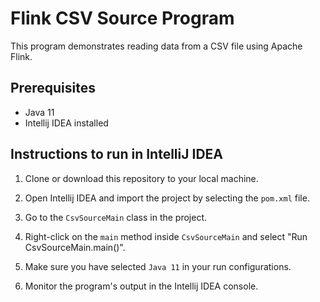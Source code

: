 # Flink CSV Source Program

This program demonstrates reading data from a CSV file using Apache Flink.

## Prerequisites

- Java 11
- Intellij IDEA installed

## Instructions to run in IntelliJ IDEA

1. Clone or download this repository to your local machine.

2. Open Intellij IDEA and import the project by selecting the `pom.xml` file.

3. Go to the `CsvSourceMain` class in the project.

4. Right-click on the `main` method inside `CsvSourceMain` and select "Run CsvSourceMain.main()".
 
5. Make sure you have selected `Java 11` in your run configurations.

6. Monitor the program's output in the Intellij IDEA console.